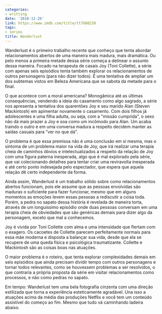 ```yaml
---
categories:
- writting
date: '2018-12-26'
link: https://www.imdb.com/title/tt7608238
tags:
- series
title: Wanderlust
---
```


Wanderlust é o primeiro trabalho recente que conheço que tenta abordar relacionamentos abertos de uma maneira mais madura, mais dramática. Ou pelo menos a primeira metade dessa série começa a delinear o assunto dessa maneira. Focado na terapeuta de casais Joy (Toni Collette), a série com apenas seis episódios tenta também explorar os relacionamentos de outros personagens (para não dizer todos). É uma tentativa de ampliar um dos subtemas vistos em Beleza Americana que se sabota da metade para o final.

O que acontece com a moral americana? Monogâmica até as últimas consequências, vendendo a ideia do casamento como algo sagrado, a série nos apresenta a tentativa dos quarentões Joy e seu marido Alan (Steven Mackintosh) em apimentar novamente o casamento. Com dois filhos já adolescentes e uma filha adulta, ou seja, com a "missão cumprida", o sexo não dá mais prazer a Joy e soa como um incômodo para Alan. Um acaba traindo o outro e em uma conversa madura a respeito decidem manter as saídas casuais para "ver no que dá".

O problema é que essa premissa não é uma conclusão em si mesma, mas o sintoma de um problema maior na vida de Joy, que irá realizar uma terapia cheia de caminhos óbvios e intelectualizados a respeito da relação de Joy com uma figura paterna inesperada, algo que é mal explorado pela série, que vai colecionando detalhes para tentar criar uma reviravolta inesperada e até certo ponto indesejada pelo espectador, que espera que aquela relação dê certo independente da forma.

Ainda assim, Wanderlust é um trabalho sólido sobre como relacionamentos abertos funcionam, pois ele assume que as pessoas envolvidas são maduras o suficiente para fazer funcionar, mesmo que em alguns momentos as emoções levem essas pessoas a rediscutir a coisa toda. Porém, a pedra no sapato dessa história é revelada de maneira torta, através de um longuíssimo episódio onde duas pessoas conversam em uma terapia cheia de obviedades que são genéricas demais para dizer algo da personagem, exceto que mal a conhecemos.

Joy é vivida por Toni Collette com alma e uma intensidade que flertam com o exagero. Os cacoetes de Collette parecem perfeitamente normais para essa mãe moderna e disposta a balançar sua vida, desde que ela se recupere de uma queda física e psicológica traumatizante. Collette e Mackintosh são as coisas boas nas atuações.

O maior problema é o roteiro, que tenta explorar complexidades demais em seis episódios que ainda precisam dividir tempo com outros personagens e tornar todos relevantes, como se houvessem problemas a ser resolvidos, o que contraria a própria proposta da série em visitar relacionamentos como processos, e não como pedras no sapato.

Em tempo: Wanderlust tem uma bela fotografia cinzenta com uma direção estilizada que torna a experiência esteticamente agradável. Una isso a atuações acima da média das produções Netflix e você tem um conteúdo assistível do começo ao fim. Mesmo que tudo vá caminhando ladeira abaixo.